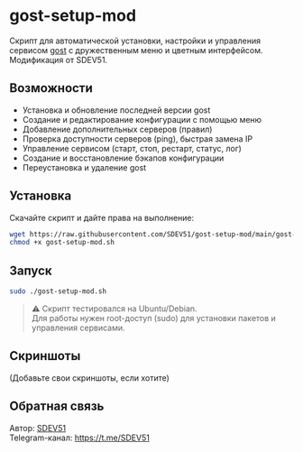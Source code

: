 # gost-setup-mod

Скрипт для автоматической установки, настройки и управления сервисом [gost](https://github.com/ginuerzh/gost) с дружественным меню и цветным интерфейсом.  
Модификация от SDEV51.

## Возможности

- Установка и обновление последней версии gost
- Создание и редактирование конфигурации с помощью меню
- Добавление дополнительных серверов (правил)
- Проверка доступности серверов (ping), быстрая замена IP
- Управление сервисом (старт, стоп, рестарт, статус, лог)
- Создание и восстановление бэкапов конфигурации
- Переустановка и удаление gost

## Установка

Скачайте скрипт и дайте права на выполнение:

```bash
wget https://raw.githubusercontent.com/SDEV51/gost-setup-mod/main/gost-setup-mod.sh
chmod +x gost-setup-mod.sh
```

## Запуск

```bash
sudo ./gost-setup-mod.sh
```

> ⚠️ Скрипт тестировался на Ubuntu/Debian.  
> Для работы нужен root-доступ (sudo) для установки пакетов и управления сервисами.

## Скриншоты

(Добавьте свои скриншоты, если хотите)

## Обратная связь

Автор: [SDEV51](https://t.me/SDEV51)  
Telegram-канал: https://t.me/SDEV51